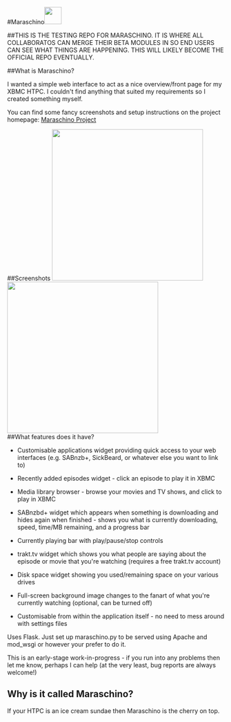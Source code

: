 #Maraschino<img src=https://github.com/Maraschino/maraschino/raw/master/static/images/maraschino_logo.png width="40">

##THIS IS THE TESTING REPO FOR MARASCHINO. IT IS WHERE ALL COLLABORATOS CAN MERGE THEIR BETA MODULES IN SO END USERS CAN SEE WHAT THINGS ARE HAPPENING. THIS WILL LIKELY BECOME THE OFFICIAL REPO EVENTUALLY.

##What is Maraschino?

I wanted a simple web interface to act as a nice overview/front page for my XBMC HTPC. I couldn't find anything that suited my requirements so I created something myself.

You can find some fancy screenshots and setup instructions on the project homepage:
[Maraschino Project](http://www.maraschinoproject.com/ "Maraschino Project")

##Screenshots
<img src="http://www.maraschinoproject.com/static/images/screenshot1.jpg" width="350"><img src="http://www.maraschinoproject.com/static/images/screenshot2.jpg" width="350">   
##What features does it have?

* Customisable applications widget providing quick access to your web interfaces (e.g. SABnzb+,
  SickBeard, or whatever else you want to link to)

* Recently added episodes widget - click an episode to play it in XBMC

* Media library browser - browse your movies and TV shows, and click to play in XBMC

* SABnzbd+ widget which appears when something is downloading and hides again when finished -
  shows you what is currently downloading, speed, time/MB remaining, and a progress bar

* Currently playing bar with play/pause/stop controls

* trakt.tv widget which shows you what people are saying about the episode or movie that you're
  watching (requires a free trakt.tv account)

* Disk space widget showing you used/remaining space on your various drives

* Full-screen background image changes to the fanart of what you're currently watching (optional,
  can be turned off)

* Customisable from within the application itself - no need to mess around with settings files

Uses Flask. Just set up maraschino.py to be served using Apache and mod_wsgi or however
your prefer to do it.

This is an early-stage work-in-progress - if you run into any problems then let me know,
perhaps I can help (at the very least, bug reports are always welcome!)



Why is it called Maraschino?
----------------------------

If your HTPC is an ice cream sundae then Maraschino is the cherry on top.